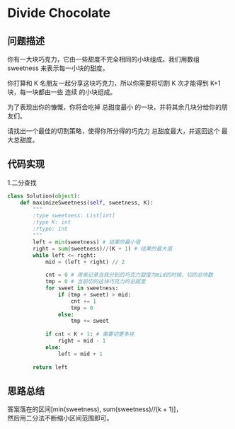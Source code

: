 #   Divide Chocolate

## 问题描述

你有一大块巧克力，它由一些甜度不完全相同的小块组成。我们用数组 sweetness 来表示每一小块的甜度。

你打算和 K 名朋友一起分享这块巧克力，所以你需要将切割 K 次才能得到 K+1 块，每一块都由一些 连续 的小块组成。

为了表现出你的慷慨，你将会吃掉 总甜度最小 的一块，并将其余几块分给你的朋友们。

请找出一个最佳的切割策略，使得你所分得的巧克力 总甜度最大，并返回这个 最大总甜度。

## 代码实现

1.二分查找
```python
class Solution(object):
    def maximizeSweetness(self, sweetness, K):
        """
        :type sweetness: List[int]
        :type K: int
        :rtype: int
        """
        left = min(sweetness) # 结果的最小值
        right = sum(sweetness)//(K + 1) # 结果的最大值
        while left <= right:
            mid = (left + right) // 2
            
            cnt = 0 # 用来记录当我分到的巧克力甜度为mid的时候，切的总块数
            tmp = 0 # 当前切的这块巧克力的总甜度
            for sweet in sweetness:
                if (tmp + sweet) > mid:
                    cnt += 1
                    tmp = 0
                else:
                    tmp += sweet
            
            if cnt < K + 1: # 需要切更多块
                right = mid - 1
            else:
                left = mid + 1
        
        return left
```


## 思路总结

答案落在的区间[min(sweetness), sum(sweetness)//(k + 1)]，  
然后用二分法不断缩小区间范围即可。